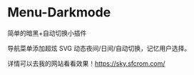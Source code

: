 # Menu-Darkmode
简单的暗黑+自动切换小插件

导航菜单添加超炫 SVG 动态夜间/日间/自动切换，记忆用户选择。

详情可以去我的网站看看效果！https://sky.sfcrom.com/
